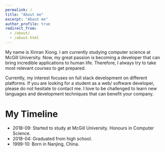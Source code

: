 ```yaml
---
permalink: /
title: "About me"
excerpt: "About me"
author_profile: true
redirect_from: 
  - /about/
  - /about.html
---
```


My name is Xinran Xiong. I am currently studying computer science at McGill University. Now, my great passion is becoming a developer that can bring incredible applications to human life. Therefore, I always try to take most relevant courses to get prepared.

Currently, my interest focuses on full stack development on different platforms. If you are looking for a student as a web/ software developer, please do not hesitate to contact me. I love to be challenged to learn new languages and development techniques that can benefit your company.

My Timeline
======
* 2018-09: Started to study at McGill University. Honours in Computer Science.
* 2018-04: Graduated from high school.
* 1999-10: Born in Nanjing, China.
